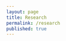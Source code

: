 ```yaml
---
layout: page
title: Research
permalink: /research
published: true
---
```


<div class="page" markdown="1">

<!-- {% capture page_subtitle %}
<img
    class="me"
    alt="{{ author.name }}"
    src="{{ site.author.photo | relative_url }}"
    srcset="{{ site.author.photo2x | relative_url }} 2x"
/>
{% endcapture %}
 -->
<!-- {% include page/title.html title=page.title subtitle=page_subtitle %} -->


</div>
